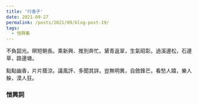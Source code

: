 ```yaml
---
title: '行香子'
date: 2021-09-27
permalink: /posts/2021/09/blog-post-19/
tags:
  - 愷興集
---
```


不負韶光。暝短朝長。乘新興、推別奔忙。黛青返翠，生氣昭彰。過溪邊松，石邊草，路邊塘。

點點幽香，片片蔭涼。議風評、多聞其詳。豈無明異，自斂鋒芒。看愁人嬉，樂人躲，漠人狂。

### 愷興詞
